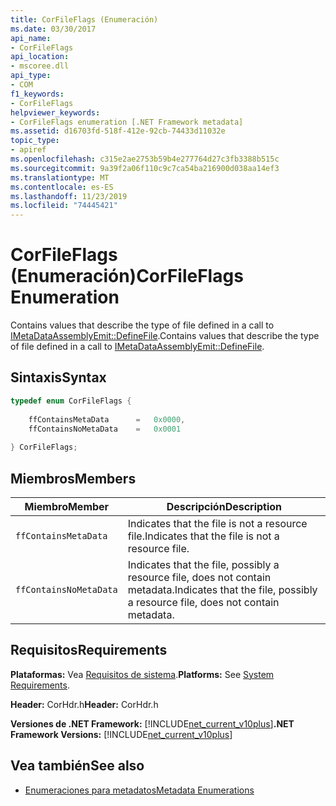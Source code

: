 ```yaml
---
title: CorFileFlags (Enumeración)
ms.date: 03/30/2017
api_name:
- CorFileFlags
api_location:
- mscoree.dll
api_type:
- COM
f1_keywords:
- CorFileFlags
helpviewer_keywords:
- CorFileFlags enumeration [.NET Framework metadata]
ms.assetid: d16703fd-518f-412e-92cb-74433d11032e
topic_type:
- apiref
ms.openlocfilehash: c315e2ae2753b59b4e277764d27c3fb3388b515c
ms.sourcegitcommit: 9a39f2a06f110c9c7ca54ba216900d038aa14ef3
ms.translationtype: MT
ms.contentlocale: es-ES
ms.lasthandoff: 11/23/2019
ms.locfileid: "74445421"
---
```

# <a name="corfileflags-enumeration"></a><span data-ttu-id="8f1fa-102">CorFileFlags (Enumeración)</span><span class="sxs-lookup"><span data-stu-id="8f1fa-102">CorFileFlags Enumeration</span></span>
<span data-ttu-id="8f1fa-103">Contains values that describe the type of file defined in a call to [IMetaDataAssemblyEmit::DefineFile](../../../../docs/framework/unmanaged-api/metadata/imetadataassemblyemit-definefile-method.md).</span><span class="sxs-lookup"><span data-stu-id="8f1fa-103">Contains values that describe the type of file defined in a call to [IMetaDataAssemblyEmit::DefineFile](../../../../docs/framework/unmanaged-api/metadata/imetadataassemblyemit-definefile-method.md).</span></span>  
  
## <a name="syntax"></a><span data-ttu-id="8f1fa-104">Sintaxis</span><span class="sxs-lookup"><span data-stu-id="8f1fa-104">Syntax</span></span>  
  
```cpp  
typedef enum CorFileFlags {  
  
    ffContainsMetaData      =   0x0000,  
    ffContainsNoMetaData    =   0x0001  
  
} CorFileFlags;  
```  
  
## <a name="members"></a><span data-ttu-id="8f1fa-105">Miembros</span><span class="sxs-lookup"><span data-stu-id="8f1fa-105">Members</span></span>  
  
|<span data-ttu-id="8f1fa-106">Miembro</span><span class="sxs-lookup"><span data-stu-id="8f1fa-106">Member</span></span>|<span data-ttu-id="8f1fa-107">Descripción</span><span class="sxs-lookup"><span data-stu-id="8f1fa-107">Description</span></span>|  
|------------|-----------------|  
|`ffContainsMetaData`|<span data-ttu-id="8f1fa-108">Indicates that the file is not a resource file.</span><span class="sxs-lookup"><span data-stu-id="8f1fa-108">Indicates that the file is not a resource file.</span></span>|  
|`ffContainsNoMetaData`|<span data-ttu-id="8f1fa-109">Indicates that the file, possibly a resource file, does not contain metadata.</span><span class="sxs-lookup"><span data-stu-id="8f1fa-109">Indicates that the file, possibly a resource file, does not contain metadata.</span></span>|  
  
## <a name="requirements"></a><span data-ttu-id="8f1fa-110">Requisitos</span><span class="sxs-lookup"><span data-stu-id="8f1fa-110">Requirements</span></span>  
 <span data-ttu-id="8f1fa-111">**Plataformas:** Vea [Requisitos de sistema](../../../../docs/framework/get-started/system-requirements.md).</span><span class="sxs-lookup"><span data-stu-id="8f1fa-111">**Platforms:** See [System Requirements](../../../../docs/framework/get-started/system-requirements.md).</span></span>  
  
 <span data-ttu-id="8f1fa-112">**Header:** CorHdr.h</span><span class="sxs-lookup"><span data-stu-id="8f1fa-112">**Header:** CorHdr.h</span></span>  
  
 <span data-ttu-id="8f1fa-113">**Versiones de .NET Framework:** [!INCLUDE[net_current_v10plus](../../../../includes/net-current-v10plus-md.md)]</span><span class="sxs-lookup"><span data-stu-id="8f1fa-113">**.NET Framework Versions:** [!INCLUDE[net_current_v10plus](../../../../includes/net-current-v10plus-md.md)]</span></span>  
  
## <a name="see-also"></a><span data-ttu-id="8f1fa-114">Vea también</span><span class="sxs-lookup"><span data-stu-id="8f1fa-114">See also</span></span>

- [<span data-ttu-id="8f1fa-115">Enumeraciones para metadatos</span><span class="sxs-lookup"><span data-stu-id="8f1fa-115">Metadata Enumerations</span></span>](../../../../docs/framework/unmanaged-api/metadata/metadata-enumerations.md)
